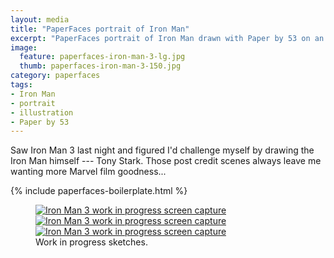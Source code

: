```yaml
---
layout: media
title: "PaperFaces portrait of Iron Man"
excerpt: "PaperFaces portrait of Iron Man drawn with Paper by 53 on an iPad."
image: 
  feature: paperfaces-iron-man-3-lg.jpg
  thumb: paperfaces-iron-man-3-150.jpg
category: paperfaces
tags: 
- Iron Man
- portrait
- illustration
- Paper by 53
---
```


Saw Iron Man 3 last night and figured I'd challenge myself by drawing the Iron Man himself --- Tony Stark. Those post credit scenes always leave me wanting more Marvel film goodness...

{% include paperfaces-boilerplate.html %}

<figure class="third">
	<a href="{{ site.url }}/images/paperfaces-iron-man-3-wip-1-lg.jpg" title="Background complete. Outlining the figure in pencil."><img src="{{ site.url }}/images/paperfaces-iron-man-3-wip-1-230.jpg" alt="Iron Man 3 work in progress screen capture" /></a>
	<a href="{{ site.url }}/images/paperfaces-iron-man-3-wip-2-lg.jpg" title="Blocking out shapes with the fountain pen."><img src="{{ site.url }}/images/paperfaces-iron-man-3-wip-2-230.jpg" alt="Iron Man 3 work in progress screen capture" /></a>
	<a href="{{ site.url }}/images/paperfaces-iron-man-3-wip-3-lg.jpg" title="Filling in shapes with the marker."><img src="{{ site.url }}/images/paperfaces-iron-man-3-wip-3-230.jpg" alt="Iron Man 3 work in progress screen capture" /></a>
	<figcaption>Work in progress sketches.</figcaption>
</figure>